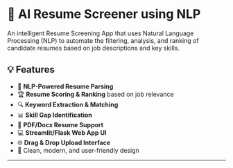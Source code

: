 # 📄 AI Resume Screener using NLP

An intelligent Resume Screening App that uses Natural Language Processing (NLP) to automate the filtering, analysis, and ranking of candidate resumes based on job descriptions and key skills.

## 💡 Features

- 🧠 **NLP-Powered Resume Parsing**
- 🏆 **Resume Scoring & Ranking** based on job relevance
- 🔍 **Keyword Extraction & Matching**
- 📊 **Skill Gap Identification**
- 🧾 **PDF/Docx Resume Support**
- 💻 **Streamlit/Flask Web App UI**
- 🌐 **Drag & Drop Upload Interface**
- 🎨 Clean, modern, and user-friendly design

---

